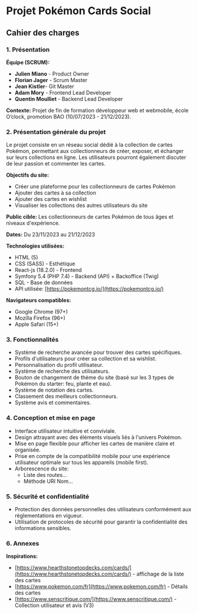 # Projet Pokémon Cards Social

## Cahier des charges

### 1. Présentation

**Équipe (SCRUM):**

- **Julien Miano** - Product Owner
- **Florian Jager** - Scrum Master
- **Jean Kistler**- Git Master
- **Adam Mory** - Frontend Lead Developer
- **Quentin Moulliet** - Backend Lead Developer

**Contexte:**
Projet de fin de formation développeur web et webmobile, école O’clock, promotion BAO (10/07/2023 - 21/12/2023).

### 2. Présentation générale du projet

Le projet consiste en un réseau social dédié à la collection de cartes Pokémon, permettant aux collectionneurs de créer, exposer, et échanger sur leurs collections en ligne. Les utilisateurs pourront également discuter de leur passion et commenter les cartes.

**Objectifs du site:**

- Créer une plateforme pour les collectionneurs de cartes Pokémon
- Ajouter des cartes à sa collection
- Ajouter des cartes en wishlist
- Visualiser les collections des autres utilisateurs du site

**Public cible:**
Les collectionneurs de cartes Pokémon de tous âges et niveaux d'expérience.

**Dates:**
Du 23/11/2023 au 21/12/2023

**Technologies utilisées:**

- HTML (5)
- CSS (SASS) - Esthétique
- React-js (18.2.0) - Frontend
- Symfony 5.4 (PHP 7.4) - Backend (API) + Backoffice (Twig)
- SQL - Base de données
- API utilisée: [https://pokemontcg.io/](https://pokemontcg.io/)

**Navigateurs compatibles:**

- Google Chrome (97+)
- Mozilla Firefox (96+)
- Apple Safari (15+)

### 3. Fonctionnalités

- Système de recherche avancée pour trouver des cartes spécifiques.
- Profils d'utilisateurs pour créer sa collection et sa wishlist.
- Personnalisation du profil utilisateur.
- Système de recherche des utilisateurs.
- Bouton de changement de thème du site (basé sur les 3 types de Pokémon du starter: feu, plante et eau).
- Système de notation des cartes.
- Classement des meilleurs collectionneurs.
- Système avis et commentaires.

### 4. Conception et mise en page

- Interface utilisateur intuitive et conviviale.
- Design attrayant avec des éléments visuels liés à l'univers Pokémon.
- Mise en page flexible pour afficher les cartes de manière claire et organisée.
- Prise en compte de la compatibilité mobile pour une expérience utilisateur optimale sur tous les appareils (mobile first).
- Arborescence du site:
  - Liste des routes...
  - Méthode URI Nom...
  
### 5. Sécurité et confidentialité

- Protection des données personnelles des utilisateurs conformément aux réglementations en vigueur.
- Utilisation de protocoles de sécurité pour garantir la confidentialité des informations sensibles.

### 6. Annexes

**Inspirations:**

- [https://www.hearthstonetopdecks.com/cards/](https://www.hearthstonetopdecks.com/cards/) - affichage de la liste des cartes
- [https://www.pokemon.com/fr](https://www.pokemon.com/fr) - Détails des cartes
- [https://www.senscritique.com/](https://www.senscritique.com/) - Collection utilisateur et avis (V3)
